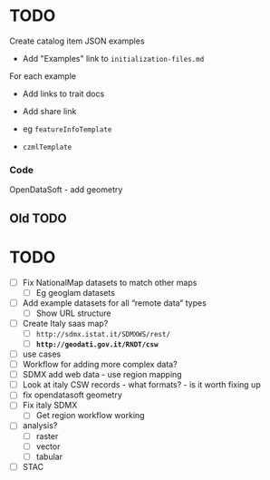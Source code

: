 # TODO

Create catalog item JSON examples

- Add "Examples" link to `initialization-files.md`

For each example

- Add links to trait docs
- Add share link

- eg `featureInfoTemplate`
- `czmlTemplate`

### Code

OpenDataSoft - add geometry

## Old TODO

# TODO

- [ ] Fix NationalMap datasets to match other maps
  - [ ] Eg geoglam datasets
- [ ] Add example datasets for all “remote data” types
  - [ ] Show URL structure
- [ ] Create Italy saas map?
  - [ ] `http://sdmx.istat.it/SDMXWS/rest/`
  - [ ] **`http://geodati.gov.it/RNDT/csw`**
- [ ] use cases
- [ ] Workflow for adding more complex data?
- [ ] SDMX add web data - use region mapping
- [ ] Look at italy CSW records - what formats? - is it worth fixing up
- [ ] fix opendatasoft geometry
- [ ] Fix italy SDMX
  - [ ] Get region workflow working
- [ ] analysis?
  - [ ] raster
  - [ ] vector
  - [ ] tabular
- [ ] STAC
